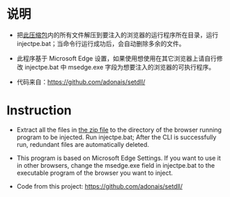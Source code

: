 # 说明
* 把[此压缩包](https://github.com/Bush2021/chrome_plus/blob/main/setdll/setdll.zip)内的所有文件解压到要注入的浏览器的运行程序所在目录，运行 injectpe.bat；当命令行运行成功后，会自动删除多余的文件。

* 此程序基于 Microsoft Edge 设置，如果使用想使用在其它浏览器上请自行修改 injectpe.bat 中 msedge.exe 字段为想要注入的浏览器的可执行程序。

* 代码来自：https://github.com/adonais/setdll/

# Instruction
* Extract all the files in [the zip file](https://github.com/Bush2021/chrome_plus/blob/main/setdll/setdll.zip) to the directory of the browser running program to be injected. Run injectpe.bat; After the CLI is successfully run, redundant files are automatically deleted.

* This program is based on Microsoft Edge Settings. If you want to use it in other browsers, change the msedge.exe field in injectpe.bat to the executable program of the browser you want to inject.

* Code from this project: https://github.com/adonais/setdll/
